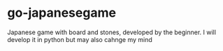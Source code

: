 # go-japanesegame
Japanese game with board and stones, developed by the beginner.
I will develop it in python but may also cahnge my mind
